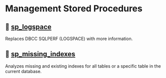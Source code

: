# Management Stored Procedures

## 📝 [sp_logspace](./sp_logspace.sql)

Replaces DBCC SQLPERF (LOGSPACE) with more information.

## 📝 [sp_missing_indexes](./sp_missing_indexes.sql)

Analyzes missing and existing indexes for all tables or a specific table in the current database.